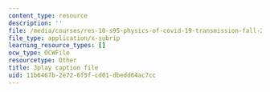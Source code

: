 ```yaml
---
content_type: resource
description: ''
file: /media/courses/res-10-s95-physics-of-covid-19-transmission-fall-2020/11b6467b2e726f5fcd01dbedd64ac7cc_vQYQR8iNU-o.srt
file_type: application/x-subrip
learning_resource_types: []
ocw_type: OCWFile
resourcetype: Other
title: 3play caption file
uid: 11b6467b-2e72-6f5f-cd01-dbedd64ac7cc
---
```


